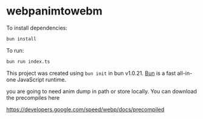 # webpanimtowebm

To install dependencies:

```bash
bun install
```

To run:

```bash
bun run index.ts
```

This project was created using `bun init` in bun v1.0.21. [Bun](https://bun.sh) is a fast all-in-one JavaScript runtime.


you are going to need anim dump in path or store locally. You can download the precompiles here 

https://developers.google.com/speed/webp/docs/precompiled
